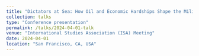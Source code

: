 ```yaml
---
title: "Dictators at Sea: How Oil and Economic Hardships Shape the Militarization of Maritime Disputes by Autocrats"
collection: talks
type: "Conference presentation"
permalink: /talks/2024-04-01-talk
venue: "International Studies Association (ISA) Meeting"
date: 2024-04-01
location: "San Francisco, CA, USA"
---
```


